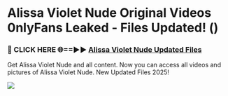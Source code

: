 # Alissa Violet Nude Original Videos 0nlyFans Leaked - Files Updated! ()

<h3>🔴 CLICK HERE 🌐==►► <a href="https://tinyurl.com/2p9ay9w9" rel="nofollow">Alissa Violet Nude Updated Files</a></h3>

Get Alissa Violet Nude and all content. Now you can access all videos and pictures of Alissa Violet Nude. New Updated Files 2025!

[![](https://i.imgur.com/KQgVmj3.gif)](https://tinyurl.com/2p9ay9w9)
